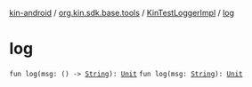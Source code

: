 [kin-android](../../index.md) / [org.kin.sdk.base.tools](../index.md) / [KinTestLoggerImpl](index.md) / [log](./log.md)

# log

`fun log(msg: () -> `[`String`](https://kotlinlang.org/api/latest/jvm/stdlib/kotlin/-string/index.html)`): `[`Unit`](https://kotlinlang.org/api/latest/jvm/stdlib/kotlin/-unit/index.html)
`fun log(msg: `[`String`](https://kotlinlang.org/api/latest/jvm/stdlib/kotlin/-string/index.html)`): `[`Unit`](https://kotlinlang.org/api/latest/jvm/stdlib/kotlin/-unit/index.html)